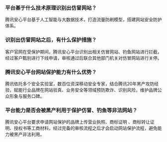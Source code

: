 
### 平台基于什么技术原理识别出仿冒网站？
腾讯安心平台基于人工智能与大数据技术，打造流量防刷模型，搭建网站安全防护体系。

### 识别出仿冒网站之后，有什么保护措施？
客户官网在受保护期间，腾讯安心平台识别出相关仿冒网站、钓鱼网站进行拦截，经过客户甄别进行下线申请，审核通过后联合其他部门机关对仿冒网站进行关停。

### 腾讯安心平台网站保护能力有什么优势？
腾讯依托多个安全实验室，数百位资深移动安全专家，结合腾讯20年黑产攻防经验，赋能行业品牌在网站验真、业务安全等领域预防欺诈、识别风险，维护品牌公众形象与服务口碑。

### 平台能力是否会被黑产利用于保护仿冒、钓鱼等非法网站？
腾讯安心平台要求申请网站保护的品牌上传营业执照、商标证明 、商标转让证明、授权书等工商材料，经过完备的审核流程之后才会启动网站保护流程，避免能力被黑产非法利用。
